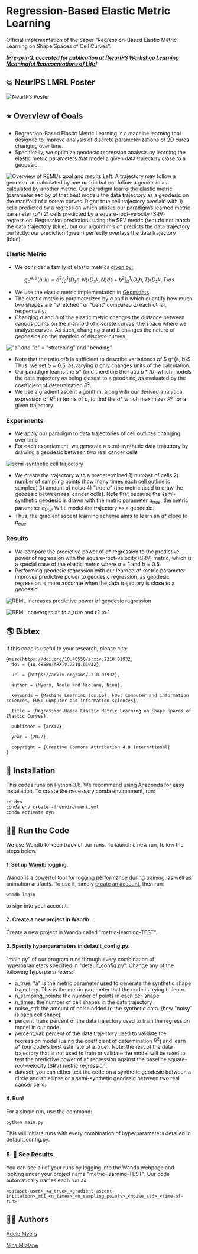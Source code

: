 # Regression-Based Elastic Metric Learning #

Official implementation of the paper “Regression-Based Elastic Metric Learning on Shape Spaces of Cell Curves”.

***[[Pre-print](https://arxiv.org/abs/2210.01932)], accepted for publication at [[NeurIPS Workshop Learning Meaningful Representations of Life](https://www.lmrl.org/)]***

## 💥 NeurIPS LMRL Poster ##

![NeurIPS Poster](/images/poster.jpg)

## ⭐️ Overview of Goals ##

- Regression-Based Elastic Metric Learning is a machine learning tool designed to improve analysis of discrete parameterizations of 2D cures changing over time.
- Specifically, we optimize geodesic regression analysis by learning the elastic metric parameters that model a given data trajectory close to a geodesic.

![Overview of REML's goal and results](/images/summary.jpg)
Left: A trajectory may follow a geodesic as calculated by one metric but not follow a geodesic as calculated by another metric. Our paradigm learns the elastic metric (parameterized by $a$) that best models the data trajectory as a geodesic on the manifold of discrete curves. Right: true cell trajectory overlaid with 1) cells predicted by a regression which utilizes our paradigm’s learned metric parameter ($a*$) 2) cells predicted by a square-root-velocity (SRV) regression. Regression predictions using the SRV metric (red) do not match the data trajectory (blue), but our algorithm’s $a*$ predicts the data trajectory perfectly: our prediction (green) perfectly overlays the data trajectory (blue).

### Elastic Metric ###
- We consider a family of elastic metrics [given by:](https://www.researchgate.net/publication/225134644_On_Shape_of_Plane_Elastic_Curves)

$$g^{a, b}_c(h, k) = a^2\int_{0}^1\langle D_sh, N\rangle\langle D_sk, N\rangle ds + b^2 \int_{0}^1\langle D_sh, T\rangle\langle D_sk, T\rangle ds$$

- We use the elastic metric implementation in [Geomstats](https://geomstats.github.io/).
- The elastic metric is parameterized by $a$ and $b$ which quantify how much two shapes are "stretched" or "bent" compared to each other, respectively.
- Changing $a$ and $b$ of the elastic metric changes the distance between various points on the manifold of discrete curves: the space where we analyze curves. As such, changing $a$ and $b$ changes the nature of geodesics on the manifold of discrete curves.

!["a" and "b" = "stretching" and "bending"](/images/bend_stretch_operations.jpg)

- Note that the ratio $a/b$ is sufficient to describe variationos of $ g^{a, b}$. Thus, we set $b=0.5$, as varying $b$ only changes units of the calculation.
- Our paradigm learns the $a*$ (and therefore the ratio $a*/b$) which models the data trajectory as being closest to a geodesic, as evaluated by the coefficient of determination $R^2$.
- We use a gradient ascent algorithm, along with our derived analytical expression of $R^2$ in terms of $a$, to find the $a*$ which maximizes $R^2$ for a given trajectory.

### Experiments ###

- We apply our paradigm to data trajectories of cell outlines changing over time
- For each experiement, we generate a semi-synthetic data trajectory by drawing a geodesic between two real cancer cells

![semi-synthetic cell trajectory](/images/synthetic_trajectory.jpg)

- We create the trajectory with a predetermined 1) number of cells 2) number of sampling points (how many times each cell outline is sampled) 3) amount of noise 4) "true $a$" (the metric used to draw the geodesic between real cancer cells). Note that because the semi-synthetic geodesic is drawn with the metric parameter $a_{true}$, the metric parameter $a_{true}$ WILL model the trajectory as a geodesic.
- Thus, the gradient ascent learning scheme aims to learn an $a*$ close to $a_{true}$.


### Results ###
- We compare the predictive power of $a*$ regression to the predictive power of regression with the square-root-velocity (SRV) metric, which is a special case of the elastic metric where $a = 1$ and $b = 0.5$.
- Performing geodesic regression with our learned $a*$ metric parameter improves predictive power to geodesic regression, as geodesic regression is more accurate when the data trajectory is close to a geodesic.

![REML increases predictive power of geodesic regression](/images/ideal_conditions.jpg)

![REML converges a* to a_true and r2 to 1](/images/convergence_results.jpg)


## 🌎 Bibtex ##
If this code is useful to your research, please cite:

```
@misc{https://doi.org/10.48550/arxiv.2210.01932,
  doi = {10.48550/ARXIV.2210.01932},

  url = {https://arxiv.org/abs/2210.01932},

  author = {Myers, Adele and Miolane, Nina},

  keywords = {Machine Learning (cs.LG), FOS: Computer and information sciences, FOS: Computer and information sciences},

  title = {Regression-Based Elastic Metric Learning on Shape Spaces of Elastic Curves},

  publisher = {arXiv},

  year = {2022},

  copyright = {Creative Commons Attribution 4.0 International}
}
```

## 🏡 Installation ##

This codes runs on Python 3.8. We recommend using Anaconda for easy installation. To create the necessary conda environment, run:
```
cd dyn
conda env create -f environment.yml
conda activate dyn
```

## 🏃‍♀️ Run the Code ##

We use Wandb to keep track of our runs. To launch a new run, follow the steps below.

#### 1. Set up [Wandb](https://wandb.ai/home) logging.

Wandb is a powerful tool for logging performance during training, as well as animation artifacts. To use it, simply [create an account](https://wandb.auth0.com/login?state=hKFo2SBNb0U4SjE0ZWN3OGZtbTlJWTRpYkNmU0dUTWZKSDk3Y6FupWxvZ2luo3RpZNkgODhWd254WW1zdG51RTREd0pWOGVKWVVzZkVOZ0dydGqjY2lk2SBWU001N1VDd1Q5d2JHU3hLdEVER1FISUtBQkhwcHpJdw&client=VSM57UCwT9wbGSxKtEDGQHIKABHppzIw&protocol=oauth2&nonce=dEZVS3dvYXFVSjdjZFFGdw%3D%3D&redirect_uri=https%3A%2F%2Fapi.wandb.ai%2Foidc%2Fcallback&response_mode=form_post&response_type=id_token&scope=openid%20profile%20email&signup=true), then run:
```
wandb login
```
to sign into your account.

#### 2. Create a new project in Wandb.

Create a new project in Wandb called "metric-learning-TEST".

#### 3. Specify hyperparameters in default_config.py.

"main.py" of our program runs through every combination of hyperparameters specified in "default_config.py". Change any of the following hyperparameters:
- a_true: "a" is the metric parameter used to generate the synthetic shape trajectory. This is the metric parameter that the code is trying to learn.
- n_sampling_points: the number of points in each cell shape
- n_times: the number of cell shapes in the data trajectory
- noise_std: the amount of noise added to the synthetic data. (how "noisy" is each cell shape)
- percent_train: percent of the data trajectory used to train the regression model in our code
- percent_val: percent of the data trajectory used to validate the regression model (using the coefficient of determination $R^2$) and learn a* (our code's best estimate of a_true). Note: the rest of the data trajectory that is not used to train or validate the model will be used to test the predictive power of a* regression against the baseline square-root-velocity (SRV) metric regression.
- dataset: you can either test the code on a synthetic geodesic between a circle and an ellipse or a semi-synthetic geodesic between two real cancer cells.

#### 4. Run!
For a single run, use the command:
```
python main.py
```
This will initiate runs with every combination of hyperparameters detailed in default_config.py.

### 5. 👀 See Results.

You can see all of your runs by logging into the Wandb webpage and looking under your project name "metric-learning-TEST". Our code automatically names each run as

```
<dataset-used>_<a_true>_<gradient-ascent-initiation>_mt1_<n_times>_<n_sampling_points>_<noise_std>_<time-of-run>
```

## 👩‍🔧 Authors ##
[Adele Myers](https://ahma2017.wixsite.com/adelemyers)

[Nina Miolane](https://www.ninamiolane.com/)